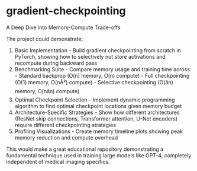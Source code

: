 # gradient-checkpointing
A Deep Dive into Memory-Compute Trade-offs

  The project could demonstrate:

  1. Basic Implementation - Build gradient checkpointing from scratch in PyTorch, showing how to selectively not store activations
  and recompute during backward pass
  2. Benchmarking Suite - Compare memory usage and training time across:
    - Standard backprop (O(n) memory, O(n) compute)
    - Full checkpointing (O(1) memory, O(nÂ²) compute)
    - Selective checkpointing (O(ân) memory, O(nân) compute)
  3. Optimal Checkpoint Selection - Implement dynamic programming algorithm to find optimal checkpoint locations given memory budget
  4. Architecture-Specific Strategies - Show how different architectures (ResNet skip connections, Transformer attention, U-Net
  encoders) require different checkpointing strategies
  5. Profiling Visualizations - Create memory timeline plots showing peak memory reduction and compute overhead

  This would make a great educational repository demonstrating a fundamental technique used in training large models like GPT-4,
  completely independent of medical imaging specifics.
